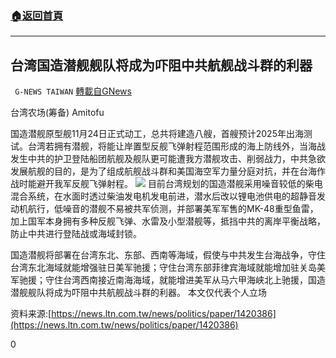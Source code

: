 ###  [:house:返回首頁](https://github.com/ourhimalayas/txt)
---

## 台湾国造潜舰舰队将成为吓阻中共航舰战斗群的利器
` G-NEWS TAIWAN` [轉載自GNews](https://gnews.org/zh-hans/674840/)

台湾农场(筹备) Amitofu

国造潜舰原型舰11月24日正式动工，总共将建造八艘，首艘预计2025年出海测试。台湾若拥有潜舰，将能让岸置型反舰飞弹射程范围形成的海上防线外，当海战发生中共的护卫登陆船团航舰及舰队更可能遭我方潜舰攻击、削弱战力，中共急欲发展航舰的目的，是为了组成航舰战斗群和美国海空军力量分庭对抗，并在台海作战时能避开我军反舰飞弹射程。
![]()![](https://gnews-media-offload.s3.amazonaws.com/wp-content/uploads/2020/12/22041045/8964-400x225.jpg)
目前台湾规划的国造潜舰采用噪音较低的柴电混合系统，在水面时透过柴油发电机发电前进，潜水后改以锂电池供电的超静音发动机航行，低噪音的潜舰不易被共军侦测，并部署美军军售的MK-48重型鱼雷，加上国军本身拥有多种反舰飞弹、水雷及小型潜舰等，抵挡中共的离岸平衡战略，防止中共进行登陆战或海域封锁。

国造潜舰将部署在台湾东北、东部、西南等海域，假使与中共发生台海战争，守住台湾东北海域就能增强驻日美军驰援；守住台湾东部菲律宾海域就能增加驻关岛美军驰援；守住台湾西南接近南海海域，就能增进美军从马六甲海峡北上驰援，国造潜舰舰队将成为吓阻中共航舰战斗群的利器。 本文仅代表个人立场

资料来源:[https://news.ltn.com.tw/news/politics/paper/1420386](https://news.ltn.com.tw/news/politics/paper/1420386)

0
